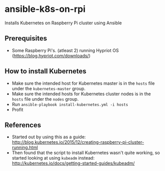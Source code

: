 # ansible-k8s-on-rpi
Installs Kubernetes on Raspberry Pi cluster using Ansible

## Prerequisites
* Some Raspberry Pi's. (atleast 2) running Hypriot OS (https://blog.hypriot.com/downloads/)

## How to install Kubernetes 
* Make sure the intended host for Kubernetes master is in the `hosts` file under the `kubernetes-master` group.
* Make sure the intended hosts for Kubernetes cluster nodes is in the `hosts` file under the `nodes` group.
* Run `ansible-playbook install-kubernetes.yml -i hosts`
* Profit

## References
* Started out by using this as a guide: http://blog.kubernetes.io/2015/12/creating-raspberry-pi-cluster-running.html
* Then found that the script to install Kubernetes wasn't quite working, so started looking at using `kubeadm` instead: http://kubernetes.io/docs/getting-started-guides/kubeadm/

